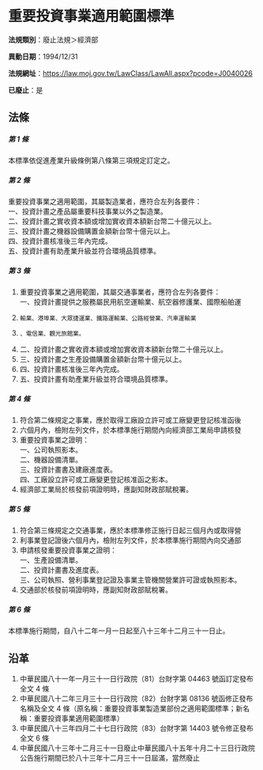 # 重要投資事業適用範圍標準

**法規類別**：廢止法規＞經濟部

**異動日期**：1994/12/31  

**法規網址**：https://law.moj.gov.tw/LawClass/LawAll.aspx?pcode=J0040026

**已廢止**：是



## 法條
##### 第 1 條
本標準依促進產業升級條例第八條第三項規定訂定之。

##### 第 2 條
重要投資事業之適用範圍，其屬製造業者，應符合左列各要件：  
一、投資計畫之產品屬重要科技事業以外之製造業。  
二、投資計畫之實收資本額或增加實收資本額新台幣二十億元以上。  
三、投資計畫之機器設備購置金額新台幣十億元以上。  
四、投資計畫核准後三年內完成。  
五、投資計畫有助產業升級並符合環境品質標準。

##### 第 3 條
1. 重要投資事業之適用範圍，其屬交通事業者，應符合左列各要件：  
一、投資計畫提供之服務屬民用航空運輸業、航空器修護業、國際船舶運
1.     輸業、港埠業、大眾捷運業、鐵路運輸業、公路經營業、汽車運輸業
1.     、電信業、觀光旅館業。
1. 二、投資計畫之實收資本額或增加實收資本額新台幣二十億元以上。
1. 三、投資計畫之生產設備購置金額新台幣十億元以上。
1. 四、投資計畫核准後三年內完成。
1. 五、投資計畫有助產業升級並符合環境品質標準。

##### 第 4 條
1. 符合第二條規定之事業，應於取得工廠設立許可或工廠變更登記核准函後
1. 六個月內，檢附左列文件，於本標準施行期間內向經濟部工業局申請核發
1. 重要投資事業之證明：  
一、公司執照影本。  
二、機器設備清單。  
三、投資計畫書及建廠進度表。  
四、工廠設立許可或工廠變更登記核准函之影本。
1. 經濟部工業局於核發前項證明時，應副知財政部賦稅署。

##### 第 5 條
1. 符合第三條規定之交通事業，應於本標準修正施行日起三個月內或取得營
1. 利事業登記證後六個月內，檢附左列文件，於本標準施行期間內向交通部
1. 申請核發重要投資事業之證明：  
一、生產設備清單。  
二、投資計畫書及進度表。  
三、公司執照、營利事業登記證及事業主管機關營業許可證或執照影本。
1. 交通部於核發前項證明時，應副知財政部賦稅署。

##### 第 6 條
本標準施行期間，自八十二年一月一日起至八十三年十二月三十一日止。

## 沿革
1. 中華民國八十一年一月三十一日行政院（81）台財字第 04463  號函訂定發布全文 4 條
1. 中華民國八十二年三月三十一日行政院（82）台財字第 08136  號函修正發布名稱及全文 4  條（原名稱：重要投資事業製造業部份之適用範圍標準；新名稱：重要投資事業適用範圍標準）
1. 中華民國八十三年四月二十七日行政院（83）台財字第 14403  號令修正發布全文 6 條
1. 中華民國八十三年十二月三十一日廢止中華民國八十五年十月二十三日行政院公告施行期間已於八十三年十二月三十一日屆滿，當然廢止
